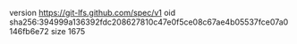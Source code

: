 version https://git-lfs.github.com/spec/v1
oid sha256:394999a136392fdc208627810c47e0f5ce08c67ae4b05537fce07a0146fb6e72
size 1675
